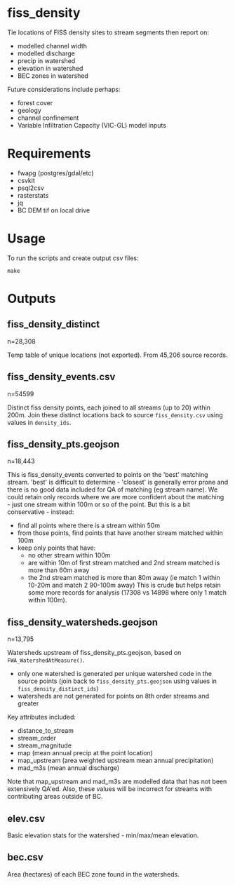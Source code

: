 # fiss_density

Tie locations of FISS density sites to stream segments then report on:

- modelled channel width
- modelled discharge
- precip in watershed
- elevation in watershed
- BEC zones in watershed

Future considerations include perhaps:
- forest cover
- geology
- channel confinement
- Variable Infiltration Capacity (VIC-GL) model inputs

# Requirements

- fwapg (postgres/gdal/etc)
- csvkit
- psql2csv
- rasterstats
- jq
- BC DEM tif on local drive

# Usage

To run the scripts and create output csv files:

    make

# Outputs

## fiss_density_distinct

n=28,308

Temp table of unique locations (not exported). From 45,206 source records.

## fiss_density_events.csv

n=54599

Distinct fiss density points, each joined to all streams (up to 20) within 200m.
Join these distinct locations back to source `fiss_density.csv` using values in `density_ids`.

## fiss_density_pts.geojson

n=18,443

This is fiss_density_events converted to points on the 'best' matching stream.
'best' is difficult to determine - 'closest' is generally error prone and there is no good data included for QA of matching (eg stream name).
We could retain only records where we are more confident about the matching - just one stream within 100m or so of the point.
But this is a bit conservative - instead:

- find all points where there is a stream within 50m
- from those points, find points that have another stream matched within 100m
- keep only points that have:
    + no other stream within 100m
    + are within 10m of first stream matched and 2nd stream matched is more than 60m away
    + the 2nd stream matched is more than 80m away (ie match 1 within 10-20m and match 2 90-100m away)
This is crude but helps retain some more records for analysis (17308 vs 14898 where only 1 match within 100m).

## fiss_density_watersheds.geojson

n=13,795

Watersheds upstream of fiss_density_pts.geojson, based on `FWA_WatershedAtMeasure()`.
- only one watershed is generated per unique watershed code in the source points (join back to `fiss_density_pts.geojson` using values in
  `fiss_density_distinct_ids`)
- watersheds are not generated for points on 8th order streams and greater

Key attributes included:

- distance_to_stream
- stream_order
- stream_magnitude
- map (mean annual precip at the point location)
- map_upstream (area weighted upstream mean annual precipitation)
- mad_m3s (mean annual discharge)

Note that map_upstream and mad_m3s are modelled data that has not been extensively QA'ed. Also, these values will be incorrect for streams with contributing areas outside of BC.

## elev.csv

Basic elevation stats for the watershed - min/max/mean elevation.

## bec.csv

Area (hectares) of each BEC zone found in the watersheds.
